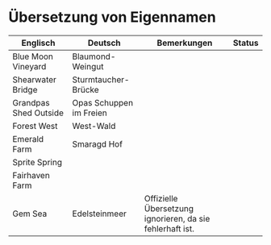 # Übersetzung von Eigennamen

| Englisch              | Deutsch                 | Bemerkungen                                               | Status |
|-----------------------|-------------------------|-----------------------------------------------------------|--------|
| Blue Moon Vineyard    | Blaumond-Weingut        |                                                           |        |
| Shearwater Bridge     | Sturmtaucher-Brücke     |                                                           |        |
| Grandpas Shed Outside | Opas Schuppen im Freien |                                                           |        |
| Forest West           | West-Wald               |                                                           |        |
| Emerald Farm          | Smaragd Hof             |                                                           |        |
| Sprite Spring         |                         |                                                           |        |
| Fairhaven Farm        |                         |                                                           |        |
| Gem Sea               | Edelsteinmeer           | Offizielle Übersetzung ignorieren, da sie fehlerhaft ist. |        |